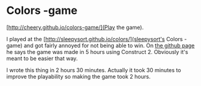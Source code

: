 # Colors -game

[http://cheery.github.io/colors-game/](Play the game).

I played at the [http://sleepysort.github.io/colors/](sleepysort's Colors -game) and got fairly annoyed for not being able to win. On [the github page](https://github.com/sleepysort/colors) he says the game was made in 5 hours using Construct 2. Obviously it's meant to be easier that way.

I wrote this thing in 2 hours 30 minutes. Actually it took 30 minutes to improve the playability so making the game took 2 hours.
